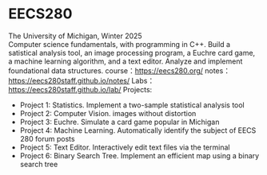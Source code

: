 # EECS280
The University of Michigan, Winter 2025  
Computer science fundamentals, with programming in C++. Build a satistical analysis tool, an image processing program, a Euchre card game, a machine learning algorithm, and a text editor. Analyze and implement foundational data structures.
course：https://eecs280.org/
notes：https://eecs280staff.github.io/notes/
Labs：https://eecs280staff.github.io/lab/
Projects:
- Project 1: Statistics. Implement a two-sample statistical analysis tool
- Project 2: Computer Vision. images without distortion 
- Project 3: Euchre.  Simulate a card game popular in Michigan
- Project 4: Machine Learning. Automatically identify the subject of EECS 280 forum posts
- Project 5: Text Editor. Interactively edit text files via the terminal
- Project 6: Binary Search Tree. Implement an efficient map using a binary search tree
